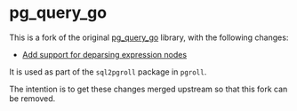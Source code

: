 # pg_query_go

This is a fork of the original [pg_query_go](https://github.com/pganalyze/pg_query_go) library, with the following changes:

* [Add support for deparsing expression nodes](#1)

It is used as part of the `sql2pgroll` package in `pgroll`.

The intention is to get these changes merged upstream so that this fork can be removed.
